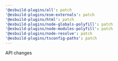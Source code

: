 ```yaml
---
'@esbuild-plugins/all': patch
'@esbuild-plugins/esm-externals': patch
'@esbuild-plugins/html': patch
'@esbuild-plugins/node-globals-polyfill': patch
'@esbuild-plugins/node-modules-polyfill': patch
'@esbuild-plugins/node-resolve': patch
'@esbuild-plugins/tsconfig-paths': patch
---
```


API changes
